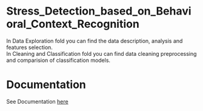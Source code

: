 # Stress_Detection_based_on_Behavioral_Context_Recognition
In Data Exploration fold you can find the data description, analysis and features selection. <br>
In Cleaning and Classification fold you can find data cleaning preprocessing and comparision of classification models.
# Documentation
See Documentation [here](https://github.com/19tony97/Stress_Detection_based_on_Behavioral_Context_Recognition/.pdf)
